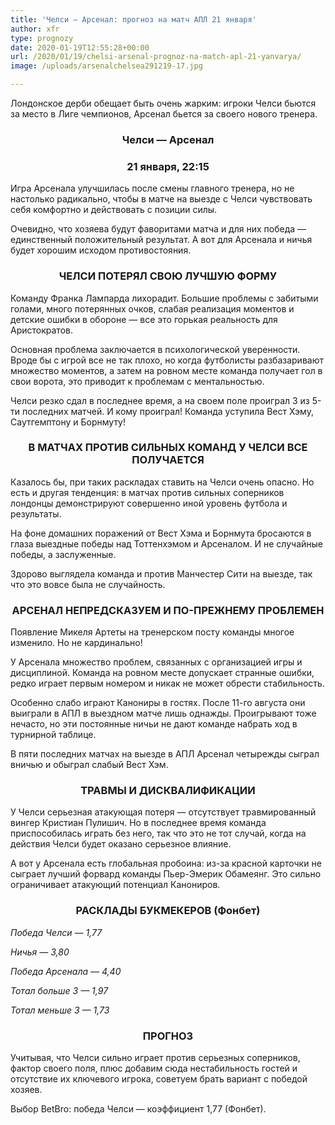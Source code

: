 ```yaml
---
title: 'Челси — Арсенал: прогноз на матч АПЛ 21 января'
author: xfr
type: prognozy
date: 2020-01-19T12:55:28+00:00
url: /2020/01/19/chelsi-arsenal-prognoz-na-match-apl-21-yanvarya/
image: /uploads/arsenalchelsea291219-17.jpg

---
```

Лондонское дерби обещает быть очень жарким: игроки Челси бьются за место в Лиге чемпионов, Арсенал бьется за своего нового тренера.

<h3 style="text-align: center">
  <strong>Челси &#8212; Арсенал</strong>
</h3>

<h3 style="text-align: center">
  <strong>21 января, 22:15</strong>
</h3>

Игра Арсенала улучшилась после смены главного тренера, но не настолько радикально, чтобы в матче на выезде с Челси чувствовать себя комфортно и действовать с позиции силы.

Очевидно, что хозяева будут фаворитами матча и для них победа &#8212; единственный положительный результат. А вот для Арсенала и ничья будет хорошим исходом противостояния.

<h3 style="text-align: center">
  ЧЕЛСИ ПОТЕРЯЛ СВОЮ ЛУЧШУЮ ФОРМУ
</h3>

Команду Франка Лампарда лихорадит. Большие проблемы с забитыми голами, много потерянных очков, слабая реализация моментов и детские ошибки в обороне &#8212; все это горькая реальность для Аристократов.

Основная проблема заключается в психологической уверенности. Вроде бы с игрой все не так плохо, но когда футболисты разбазаривают множество моментов, а затем на ровном месте команда получает гол в свои ворота, это приводит к проблемам с ментальностью.

Челси резко сдал в последнее время, а на своем поле проиграл 3 из 5-ти последних матчей. И кому проиграл! Команда уступила Вест Хэму, Саутгемптону и Борнмуту!

<h3 style="text-align: center">
  В МАТЧАХ ПРОТИВ СИЛЬНЫХ КОМАНД У ЧЕЛСИ ВСЕ ПОЛУЧАЕТСЯ
</h3>

Казалось бы, при таких раскладах ставить на Челси очень опасно. Но есть и другая тенденция: в матчах против сильных соперников лондонцы демонстрируют совершенно иной уровень футбола и результаты.

На фоне домашних поражений от Вест Хэма и Борнмута бросаются в глаза выездные победы над Тоттенхэмом и Арсеналом. И не случайные победы, а заслуженные.

Здорово выглядела команда и против Манчестер Сити на выезде, так что это вовсе была не случайность.

<h3 style="text-align: center">
  АРСЕНАЛ НЕПРЕДСКАЗУЕМ И ПО-ПРЕЖНЕМУ ПРОБЛЕМЕН
</h3>

Появление Микеля Артеты на тренерском посту команды многое изменило. Но не кардинально!

У Арсенала множество проблем, связанных с организацией игры и дисциплиной. Команда на ровном месте допускает странные ошибки, редко играет первым номером и никак не может обрести стабильность.

Особенно слабо играют Канониры в гостях. После 11-го августа они выиграли в АПЛ в выездном матче лишь однажды. Проигрывают тоже нечасто, но эти постоянные ничьи не дают команде набрать ход в турнирной таблице.

В пяти последних матчах на выезде в АПЛ Арсенал четырежды сыграл вничью и обыграл слабый Вест Хэм.

<h3 style="text-align: center">
  <strong>ТРАВМЫ И ДИСКВАЛИФИКАЦИИ</strong>
</h3>

У Челси серьезная атакующая потеря &#8212; отсутствует травмированный вингер Кристиан Пулишич. Но в последнее время команда приспособилась играть без него, так что это не тот случай, когда на действия Челси будет оказано серьезное влияние.

А вот у Арсенала есть глобальная пробоина: из-за красной карточки не сыграет лучший форвард команды Пьер-Эмерик Обамеянг. Это сильно ограничивает атакующий потенциал Канониров.

<h3 style="text-align: center">
  <strong>РАСКЛАДЫ БУКМЕКЕРОВ (Фонбет)</strong>
</h3>

_Победа Челси — 1,77_

_Ничья — 3,80_

_Победа Арсенала — 4,40_

_Тотал больше 3 — 1,97_

_Тотал меньше 3 — 1,73_

<h3 style="text-align: center">
  <strong>ПРОГНОЗ</strong>
</h3>

Учитывая, что Челси сильно играет против серьезных соперников, фактор своего поля, плюс добавим сюда нестабильность гостей и отсутствие их ключевого игрока, советуем брать вариант с победой хозяев.

Выбор BetBro: победа Челси &#8212; коэффициент 1,77 (Фонбет).